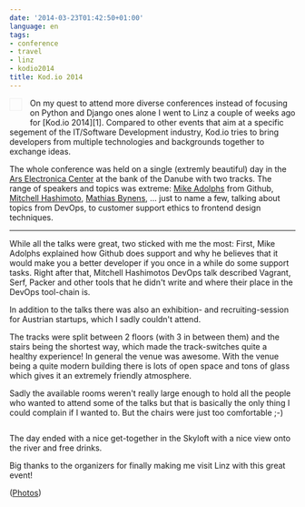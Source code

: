 ```yaml
---
date: '2014-03-23T01:42:50+01:00'
language: en
tags:
- conference
- travel
- linz
- kodio2014
title: Kod.io 2014
---
```



<img src="http://photos.h10n.me/Conferences/Kodio-2014/i-gqXzsvN/0/S/DSC01935-S.jpg" alt="" style="max-width:300px; float: left; margin: 0 1em 1em 0; padding: 10px; border: 1px solid #EFEFEF" />
On my quest to attend more diverse conferences instead of focusing on
Python and Django ones alone I went to Linz a couple of weeks ago for [Kod.io
2014][1]. Compared to other events that aim at a specific segement of the
IT/Software Development industry, Kod.io tries to bring developers from multiple
technologies and backgrounds together to exchange ideas.

The whole conference was held on a single (extremly beautiful) day in the [Ars
Electronica Center][6] at the bank of the Danube with two tracks. The range of
speakers and topics was extreme: [Mike Adolphs][2] from Github, [Mitchell
Hashimoto][3], [Mathias Bynens][4], ... just to name a few, talking about topics
from DevOps, to customer support ethics to frontend design techniques.

------------

While all the talks were great, two sticked with me the most: First, Mike
Adolphs explained how Github does support and why he believes that it would make
you a better developer if you once in a while do some support tasks.
Right after that, Mitchell Hashimotos DevOps talk described Vagrant, Serf,
Packer and other tools that he didn't write and where their place in the DevOps
tool-chain is.

In addition to the talks there was also an exhibition- and recruiting-session
for Austrian startups, which I sadly couldn't attend.

The tracks were split between 2 floors (with 3 in between them) and the stairs
being the shortest way, which made the track-switches quite a healthy
experience! In general the venue was awesome. With the venue being a quite
modern building there is lots of open space and tons of glass which gives it an
extremely friendly atmosphere.

Sadly the available rooms weren't really large enough to hold all the people who
wanted to attend some of the talks but that is basically the only thing I could
complain if I wanted to. But the chairs were just too comfortable ;-)

<figure><img
src="http://photos.h10n.me/Conferences/Kodio-2014/i-Q4DBsVD/0/L/DSC01926-L.jpg"
alt="" /></figure>

The day ended with a nice get-together in the Skyloft with a nice view onto
the river and free drinks.

Big thanks to the organizers for finally making me visit Linz with this great
event!

([Photos](http://photos.h10n.me/Conferences/Kodio-2014/))

[1]: http://linz.kod.io/
[2]: https://twitter.com/fooforge
[3]: https://twitter.com/mitchellh
[4]: https://twitter.com/mathias
[5]: https://speakerdeck.com/kodio_linz
[6]: http://www.aec.at/

